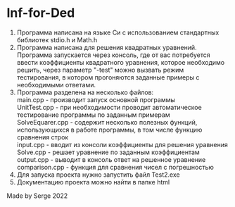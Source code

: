 # Inf-for-Ded

1. Программа написана на языке Си c использованием стандартных библиотек stdio.h и Math.h
2. Программа написана для решения квадратных уравнений. Программа запускается через консоль, где от вас потребуется ввести коэффициенты квадратного уравнения, которое необходимо решить, через параметр "-test" можно вызвать режим тестирования, в котором прогоняются заданные примеры с необходимыми ответами.
3. Программа разделена на несколько файлов:   
  main.cpp - производит запуск основной программы   
  UnitTest.cpp - при необходимости проводит автоматическое тестирование программы по заданным примерам  
  SolveEquarer.cpp - содержит несколько полезных функций, использующихся в работе программы, в том числе функцию сравнения строк  
  input.cpp - вводит из консоли коэффициенты для решения уравнения  
  Solve.cpp - решает уравнение по заданным коэффициентам  
  output.cpp - выводит в консоль ответ на решенное уравнение  
  comparison.cpp - функция для сравнения чисел с погрешностью  
4. Для запуска проекта нужно запустить файл Test2.exe
5. Документацию проекта можно найти в папке html

Made by Serge 2022
